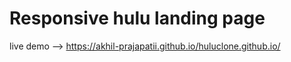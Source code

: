 # Responsive hulu landing page
 live demo --> https://akhil-prajapatii.github.io/huluclone.github.io/
